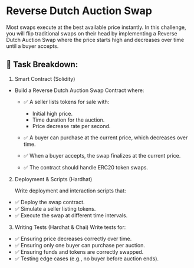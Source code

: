 # Reverse Dutch Auction Swap

Most swaps execute at the best available price instantly. In this challenge, you will flip traditional swaps on their head by implementing a Reverse Dutch Auction Swap where the price starts high and decreases over time until a buyer accepts.

## 📌 Task Breakdown:

1. Smart Contract (Solidity)
  - Build a Reverse Dutch Auction Swap Contract where:
    - ✅ A seller lists tokens for sale with:
        - Initial high price.
        - Time duration for the auction.
        - Price decrease rate per second.
  
    - ✅ A buyer can purchase at the current price, which decreases over time.
  
    - ✅ When a buyer accepts, the swap finalizes at the current price.

    - ✅ The contract should handle ERC20 token swaps.

2. Deployment & Scripts (Hardhat)

    Write deployment and interaction scripts that:

- ✅ Deploy the swap contract.
- ✅ Simulate a seller listing tokens.
- ✅ Execute the swap at different time intervals.

3. Writing Tests (Hardhat & Chai)
    Write tests for:
- ✅ Ensuring price decreases correctly over time.
- ✅ Ensuring only one buyer can purchase per auction.
- ✅ Ensuring funds and tokens are correctly swapped.
- ✅ Testing edge cases (e.g., no buyer before auction ends).